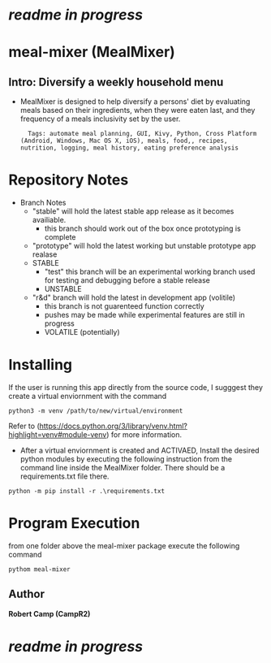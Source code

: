 
# ***readme in progress***
# meal-mixer (MealMixer)
## Intro: Diversify a weekly household menu

- MealMixer is designed to help diversify a persons' diet by evaluating
meals based on their ingredients, when they were eaten last, and they frequency
of a meals inclusivity set by the user.

        Tags: automate meal planning, GUI, Kivy, Python, Cross Platform (Android, Windows, Mac OS X, iOS), meals, food,, recipes, nutrition, logging, meal history, eating preference analysis
# Repository Notes
- Branch Notes
    - "stable" will hold the latest stable app release as it becomes availiable.
        - this branch should work out of the box once prototyping is complete
    - "prototype" will hold the latest working but unstable prototype app
realase
    - STABLE
        - "test" this branch will be an experimental working branch used for
    testing and debugging before a stable release
        - UNSTABLE
    - "r&d" branch will hold the latest in development app (volitile)
        - this branch is not guarenteed function correctly
        - pushes may be made while experimental features are still in progress
        - VOLATILE (potentially)
# Installing
If the user is running this app directly from the source code, I sugggest they
create a virtual enviornment with the command
```
python3 -m venv /path/to/new/virtual/environment
```

Refer to (https://docs.python.org/3/library/venv.html?highlight=venv#module-venv)
for more information.

- After a virtual enviornment is created and ACTIVAED, Install the desired
python modules by executing the following instruction from the command line inside the
MealMixer folder. There should be a requirements.txt file there.
```
python -m pip install -r .\requirements.txt
```
# Program Execution
from one folder above the meal-mixer package execute the following command
```
pythom meal-mixer
```
## Author
**Robert Camp (CampR2)**
# ***readme in progress***
